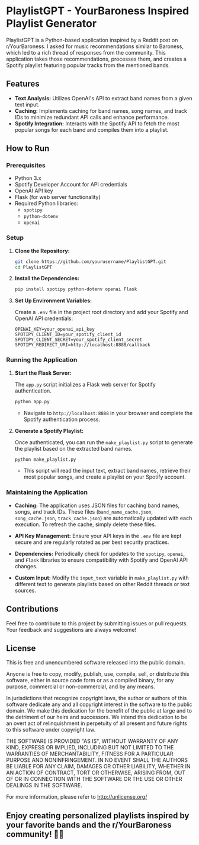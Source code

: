 # PlaylistGPT - YourBaroness Inspired Playlist Generator

PlaylistGPT is a Python-based application inspired by a Reddit post on r/YourBaroness. I asked for music recommendations similar to Baroness, which led to a rich thread of responses from the community. This application takes those recommendations, processes them, and creates a Spotify playlist featuring popular tracks from the mentioned bands.

## Features

- **Text Analysis:** Utilizes OpenAI's API to extract band names from a given text input.
- **Caching:** Implements caching for band names, song names, and track IDs to minimize redundant API calls and enhance performance.
- **Spotify Integration:** Interacts with the Spotify API to fetch the most popular songs for each band and compiles them into a playlist.

## How to Run

### Prerequisites

- Python 3.x
- Spotify Developer Account for API credentials
- OpenAI API key
- Flask (for web server functionality)
- Required Python libraries:
  - `spotipy`
  - `python-dotenv`
  - `openai`

### Setup

1. **Clone the Repository:**

   ```bash
   git clone https://github.com/yourusername/PlaylistGPT.git
   cd PlaylistGPT
   ```

2. **Install the Dependencies:**

   ```bash
   pip install spotipy python-dotenv openai Flask
   ```

3. **Set Up Environment Variables:**

   Create a `.env` file in the project root directory and add your Spotify and OpenAI API credentials:

   ```
   OPENAI_KEY=your_openai_api_key
   SPOTIPY_CLIENT_ID=your_spotify_client_id
   SPOTIPY_CLIENT_SECRET=your_spotify_client_secret
   SPOTIPY_REDIRECT_URI=http://localhost:8888/callback
   ```

### Running the Application

1. **Start the Flask Server:**

   The `app.py` script initializes a Flask web server for Spotify authentication.

   ```bash
   python app.py
   ```

   - Navigate to `http://localhost:8888` in your browser and complete the Spotify authentication process.

2. **Generate a Spotify Playlist:**

   Once authenticated, you can run the `make_playlist.py` script to generate the playlist based on the extracted band names.

   ```bash
   python make_playlist.py
   ```

   - This script will read the input text, extract band names, retrieve their most popular songs, and create a playlist on your Spotify account.

### Maintaining the Application

- **Caching:** The application uses JSON files for caching band names, songs, and track IDs. These files (`band_name_cache.json`, `song_cache.json`, `track_cache.json`) are automatically updated with each execution. To refresh the cache, simply delete these files.

- **API Key Management:** Ensure your API keys in the `.env` file are kept secure and are regularly rotated as per best security practices.

- **Dependencies:** Periodically check for updates to the `spotipy`, `openai`, and `Flask` libraries to ensure compatibility with Spotify and OpenAI API changes.

- **Custom Input:** Modify the `input_text` variable in `make_playlist.py` with different text to generate playlists based on other Reddit threads or text sources.

## Contributions

Feel free to contribute to this project by submitting issues or pull requests. Your feedback and suggestions are always welcome!

## License

This is free and unencumbered software released into the public domain.

Anyone is free to copy, modify, publish, use, compile, sell, or distribute this software, either in source code form or as a compiled binary, for any purpose, commercial or non-commercial, and by any means.

In jurisdictions that recognize copyright laws, the author or authors of this software dedicate any and all copyright interest in the software to the public domain. We make this dedication for the benefit of the public at large and to the detriment of our heirs and successors. We intend this dedication to be an overt act of relinquishment in perpetuity of all present and future rights to this software under copyright law.

THE SOFTWARE IS PROVIDED "AS IS", WITHOUT WARRANTY OF ANY KIND, EXPRESS OR IMPLIED, INCLUDING BUT NOT LIMITED TO THE WARRANTIES OF MERCHANTABILITY, FITNESS FOR A PARTICULAR PURPOSE AND NONINFRINGEMENT. IN NO EVENT SHALL THE AUTHORS BE LIABLE FOR ANY CLAIM, DAMAGES OR OTHER LIABILITY, WHETHER IN AN ACTION OF CONTRACT, TORT OR OTHERWISE, ARISING FROM, OUT OF OR IN CONNECTION WITH THE SOFTWARE OR THE USE OR OTHER DEALINGS IN THE SOFTWARE.

For more information, please refer to <http://unlicense.org/>

Enjoy creating personalized playlists inspired by your favorite bands and the r/YourBaroness community! 🎸🎶
---

